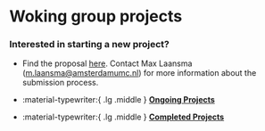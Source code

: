 # Woking group projects

### Interested in starting a new project? 
- Find the proposal [here]("https://docs.google.com/document/d/1N5rtnYBpBCmr4hR9Ar6jHjT3vDKFa7q3/edit"). Contact Max Laansma (m.laansma@amsterdamumc.nl) for more information about the submission process. 


<div class="grid cards" markdown>

- :material-typewriter:{ .lg .middle } [__Ongoing Projects__](ongoing/overview.md)

- :material-typewriter:{ .lg .middle } [__Completed Projects__](completed/overview.md)

</div>


